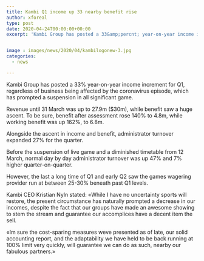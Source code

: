 ```yaml
---
title: Kambi Q1 income up 33 nearby benefit rise
author: xforeal 
type: post
date: 2020-04-24T00:00:00+00:00
excerpt: 'Kambi Group has posted a 33&amp;percnt; year-on-year income increment for Q1, in spite of business being affected by the coronavirus flare-up, which has prompted a suspension in all major sport '


image : images/news/2020/04/kambilogonew-3.jpg
categories:
  - news

---
```

Kambi Group has posted a 33&percnt; year-on-year income increment for Q1, regardless of business being affected by the coronavirus episode, which has prompted a suspension in all significant game. 

Revenue until 31 March was up to 27.9m ($30m), while benefit saw a huge ascent. To be sure, benefit after assessment rose 140&percnt; to 4.8m, while working benefit was up 162&percnt;, to 6.8m. 

Alongside the ascent in income and benefit, administrator turnover expanded 27&percnt; for the quarter. 

Before the suspension of live game and a diminished timetable from 12 March, normal day by day administrator turnover was up 47&percnt; and 7&percnt; higher quarter-on-quarter. 

However, the last a long time of Q1 and early Q2 saw the games wagering provider run at between 25-30&percnt; beneath past Q1 levels. 

Kambi CEO Kristian Nyln stated: &#171;While I have no uncertainty sports will restore, the present circumstance has naturally prompted a decrease in our incomes, despite the fact that our groups have made an awesome showing to stem the stream and guarantee our accomplices have a decent item the sell. 

&#171;Im sure the cost-sparing measures weve presented as of late, our solid accounting report, and the adaptability we have held to be back running at 100&percnt; limit very quickly, will guarantee we can do as such, nearby our fabulous partners.&#187;